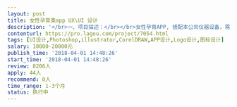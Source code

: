 ```yaml
---                
layout: post       
title: 女性孕育类app UX\UI 设计           
description: '</br>一、项目描述：</br></br>女性孕育APP, 搭配本公司仪器设备，需制作符合国内大众的审美风格的app UI，需做UX 测试，符合用户使用习惯</br></br>二、主要功能点：</br>记经期、记录体温、记录本公司监测结果，自动生成数据、知识问答等</br></br>三、可参考产品：</br>美柚、大姨妈、疯狂造人、国外app : Glow 、kindara</br></br>四、人员要求：</br></br>1、理解用户行为、需求、驱动以及反馈。</br>2、 优秀的创新与沟通协调能力，能在复杂情境和约束条件下找到平衡和创新的方法。</br>3、熟悉界面设计的流程方法，出色的设计语言表达能力</br>4、强大的执行能力，灵活的反应速度，能依据用户反馈作出调整，能推动设计落地；</br>5、对时下女性App可用性原则有深刻的理解；</br>6、有女性App产品、物联网、医疗健康产品的设计经验；</br>7、良好的沟通能力和契约精神。</br>'     
contenturl: https://pro.lagou.com/project/7054.html      
tags: [UI设计,Photoshop,illustrator,CorelDRAW,APP设计,Logo设计,图标设计]            
salary: 10000-20000元          
publish_time: '2018-04-01 14:48:26'         
start_time: '2018-04-01 14:48:26'           
review: 8206人                   
apply: 44人                   
recommend: 0人                   
time_range: 1-3个月              
status: 执行中                  
---                 
```

